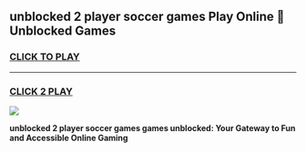 
## unblocked 2 player soccer games Play Online 👋 Unblocked Games
<h3>
<a href="https://premium.freeplayer.one?title=unblocked_2_player_soccer_games&ref=19F">CLICK TO PLAY</a></h3>
<hr>

<h3>
<a href="https://premium.freeplayer.one?title=unblocked_2_player_soccer_games&ref=19F">CLICK 2 PLAY</a>
  
</h3>

<a href="https://premium.freeplayer.one?title=unblocked_2_player_soccer_games&ref=19F"><img src="https://clearcache.store/games.png"></a>


**unblocked 2 player soccer games games unblocked: Your Gateway to Fun and Accessible Online Gaming**
